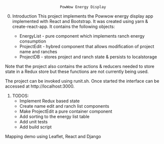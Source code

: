                              PowWow Energy Display

0) Introduction
This project implements the Powwow energy display app implemented with React
and Bootstrap. It was created using yarn & create-react-app. It contains 
the following objects:

   - EnergyList - pure component which implements ranch energy consumption
   - ProjectEdit - hybred component that allows modification of project name and ranches
   - ProjectDB - stores project and ranch state & persists to localstorage

Note that the project also contains the actions & reducers needed to store state
in a Redux store but these functions are not currently being used.

The project can be invoked using runit.sh. Once started the interface can be
accessed at http://localhost:3000.

1) TODOS:
   - Implement Redux based state
   - Create name edit and ranch list components
   - Make ProjectEdit a pure container component
   - Add sorting to the energy list table
   - Add unit tests
   - Add build script


Mapping demo using Leaflet, React and Django
